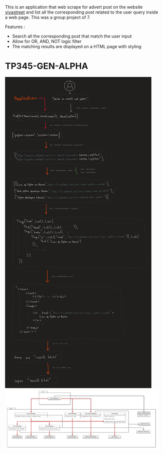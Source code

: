 This is an application that web scrape for advert post on the website [vivastreet](https://www.vivastreet.com/) and list all the corresponding post related to the user query inside a web page.
This was a group project of 7.

Features :
- Search all the corresponding post that match the user input 
- Allow for OR, AND, NOT logic filter
- The matching results are displayed on a HTML page with styling 

# TP345-GEN-ALPHA

![schéma](schema.png)
![UML](UML.png)
